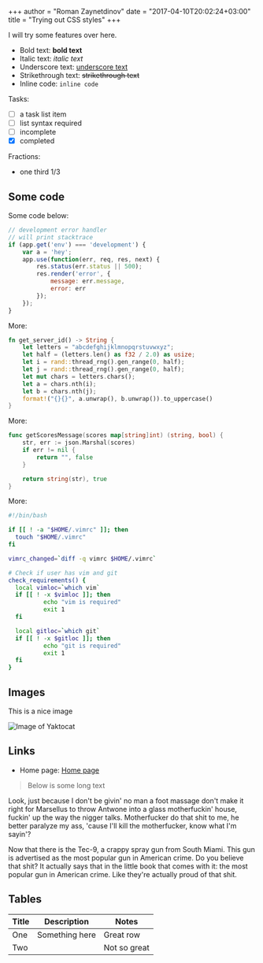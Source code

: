 +++
author = "Roman Zaynetdinov"
date = "2017-04-10T20:02:24+03:00"
title = "Trying out CSS styles"
+++

I will try some features over here.

* Bold text: **bold text**
* Italic text: *italic text*
* Underscore text: <u>underscore text</u>
* Strikethrough text: ~~strikethrough text~~
* Inline code: `inline code`


Tasks:

* [ ] a task list item
* [ ] list syntax required
* [ ] incomplete
* [x] completed

Fractions:

* one third 1/3


## Some code

Some code below:

```javascript
// development error handler
// will print stacktrace
if (app.get('env') === 'development') {
    var a = 'hey';
    app.use(function(err, req, res, next) {
        res.status(err.status || 500);
        res.render('error', {
            message: err.message,
            error: err
        });
    });
}
```

More:

```rust
fn get_server_id() -> String {
    let letters = "abcdefghijklmnopqrstuvwxyz";
    let half = (letters.len() as f32 / 2.0) as usize;
    let i = rand::thread_rng().gen_range(0, half);
    let j = rand::thread_rng().gen_range(0, half);
    let mut chars = letters.chars();
    let a = chars.nth(i);
    let b = chars.nth(j);
    format!("{}{}", a.unwrap(), b.unwrap()).to_uppercase()
}
```

More:

```go
func getScoresMessage(scores map[string]int) (string, bool) {
	str, err := json.Marshal(scores)
	if err != nil {
		return "", false
	}

	return string(str), true
}
```

More:

```bash
#!/bin/bash

if [[ ! -a "$HOME/.vimrc" ]]; then
  touch "$HOME/.vimrc"
fi

vimrc_changed=`diff -q vimrc $HOME/.vimrc`

# Check if user has vim and git
check_requirements() {
  local vimloc=`which vim`
  if [[ ! -x $vimloc ]]; then
          echo "vim is required"
          exit 1
  fi

  local gitloc=`which git`
  if [[ ! -x $gitloc ]]; then
          echo "git is required"
          exit 1
  fi
}

```

## Images

This is a nice image

![Image of Yaktocat](https://media.pragprog.com/images/cms/bhtmux-cartoon.jpg)

## Links

* Home page: [Home page](https://zaynetro.com)

> Below is some long text

Look, just because I don't be givin' no man a foot massage don't make it right for Marsellus to throw Antwone into a glass motherfuckin' house, fuckin' up the way the nigger talks. Motherfucker do that shit to me, he better paralyze my ass, 'cause I'll kill the motherfucker, know what I'm sayin'?

Now that there is the Tec-9, a crappy spray gun from South Miami. This gun is advertised as the most popular gun in American crime. Do you believe that shit? It actually says that in the little book that comes with it: the most popular gun in American crime. Like they're actually proud of that shit.

## Tables

| Title | Description | Notes
| --- | --- | --- |
| One | Something here | Great row |
| Two |  | Not so great |

